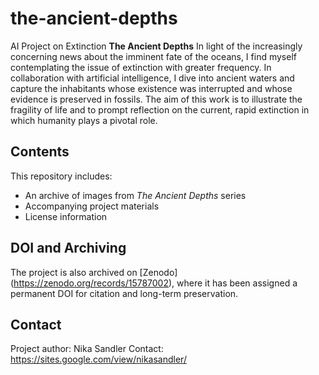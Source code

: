 # the-ancient-depths
AI Project on Extinction
**The Ancient Depths**
In light of the increasingly concerning news about the imminent fate of the oceans, I find myself contemplating the issue of extinction with greater frequency. In collaboration with artificial intelligence, I dive into ancient waters and capture the inhabitants whose existence was interrupted and whose evidence is preserved in fossils. The aim of this work is to illustrate the fragility of life and to prompt reflection on the current, rapid extinction in which humanity plays a pivotal role. 
## Contents
This repository includes:
- An archive of images from *The Ancient Depths* series
- Accompanying project materials
- License information
## DOI and Archiving
The project is also archived on [Zenodo] (https://zenodo.org/records/15787002), where it has been assigned a permanent DOI for citation and long-term preservation.
## Contact
Project author: Nika Sandler
Contact: https://sites.google.com/view/nikasandler/
